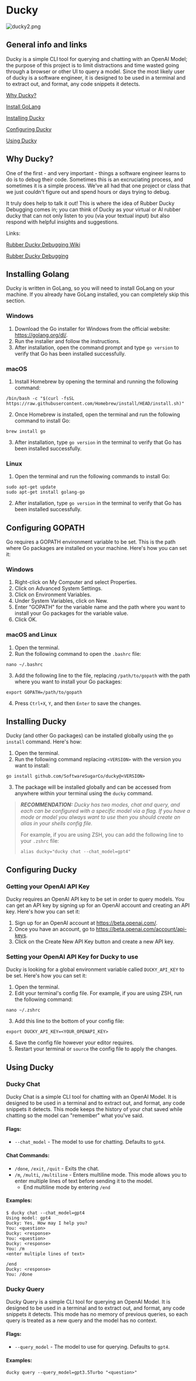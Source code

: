 # Ducky
![ducky2.png](assets%2Fducky2.png)

## General info and links


Ducky is a simple CLI tool for querying and chatting with an OpenAI Model; the purpose of this project is to limit
distractions and time wasted going through a browser or other UI to query a model. Since the most likely user of ducky 
is a software engineer, it is designed to be used in a terminal and to extract out, and format, any code snippets it detects.

[Why Ducky?](#why-ducky)

[Install GoLang](#installing-golang)

[Installing Ducky](#installing-ducky)

[Configuring Ducky](#configuring-ducky)

[Using Ducky](#using-ducky)


## Why Ducky?
One of the first - and very important - things a software engineer learns to do is to debug their code.
Sometimes this is an excruciating process, and sometimes it is a simple process. We've all had that one 
project or class that we just couldn't figure out and spend hours or days trying to debug.

It truly does help to talk it out! This is where the idea of Rubber Ducky Debugging comes in; you can think of
Ducky as your virtual or AI rubber ducky that can not only listen to you (via your textual input) but also respond
with helpful insights and suggestions.

Links:

[Rubber Ducky Debugging Wiki](https://en.wikipedia.org/wiki/Rubber_duck_debugging)

[Rubber Ducky Debugging](https://rubberduckdebugging.com/)


## Installing Golang
Ducky is written in GoLang, so you will need to install GoLang on your machine. If you already have GoLang installed,
you can completely skip this section.

### Windows

1. Download the Go installer for Windows from the official website: https://golang.org/dl/.
2. Run the installer and follow the instructions.
3. After installation, open the command prompt and type `go version` to verify that Go has been installed successfully.

### macOS

1. Install Homebrew by opening the terminal and running the following command:
```
/bin/bash -c "$(curl -fsSL https://raw.githubusercontent.com/Homebrew/install/HEAD/install.sh)"
```
2. Once Homebrew is installed, open the terminal and run the following command to install Go:
```
brew install go
```
3. After installation, type `go version` in the terminal to verify that Go has been installed successfully.


### Linux

1. Open the terminal and run the following commands to install Go:
```
sudo apt-get update
sudo apt-get install golang-go
```
2. After installation, type `go version` in the terminal to verify that Go has been installed successfully.

## Configuring GOPATH

Go requires a GOPATH environment variable to be set. This is the path where Go packages are installed on your machine. Here's how you can set it:

### Windows

1. Right-click on My Computer and select Properties.
2. Click on Advanced System Settings.
3. Click on Environment Variables.
4. Under System Variables, click on New.
5. Enter "GOPATH" for the variable name and the path where you want to install your Go packages for the variable value.
6. Click OK.

### macOS and Linux

1. Open the terminal.
2. Run the following command to open the `.bashrc` file:
```
nano ~/.bashrc
```
3. Add the following line to the file, replacing `/path/to/gopath` with the path where you want to install your Go packages:
```
export GOPATH=/path/to/gopath
```
4. Press `Ctrl+X`, `Y`, and then `Enter` to save the changes.

## Installing Ducky

Ducky (and other Go packages) can be installed globally using the `go install` command. Here's how:

1. Open the terminal.
2. Run the following command replacing `<VERSION>` with the version you want to install:
```
go install github.com/SoftwareSugarCo/ducky@<VERSION>
```
3. The package will be installed globally and can be accessed from anywhere within your terminal using the `ducky` command.

> ***RECOMMENDATION:*** *Ducky has two modes, chat and query, and each can be configured with a specific model via a flag. If you have 
a mode or model you always want to use then you should create an alias in your shells config file.*
> 
> For example, if you are using ZSH, you can add the following line to your `.zshrc` file:
> ```
> alias ducky="ducky chat --chat_model=gpt4"
> ```

## Configuring Ducky
### Getting your OpenAI API Key
Ducky requires an OpenAI API key to be set in order to query models. You can get an API key by signing up for an OpenAI account and creating an API key. Here's how you can set it:

1. Sign up for an OpenAI account at https://beta.openai.com/.
2. Once you have an account, go to https://beta.openai.com/account/api-keys.
3. Click on the Create New API Key button and create a new API key.

### Setting your OpenAI API Key for Ducky to use
Ducky is looking for a global environment variable called `DUCKY_API_KEY` to be set. Here's how you can set it:

1. Open the terminal.
2. Edit your terminal's config file. For example, if you are using ZSH, run the following command:
```
nano ~/.zshrc
```
3. Add this line to the bottom of your config file:
```
export DUCKY_API_KEY=<YOUR_OPENAPI_KEY>
```
4. Save the config file however your editor requires.
5. Restart your terminal or `source` the config file to apply the changes.

## Using Ducky
### Ducky Chat
Ducky Chat is a simple CLI tool for chatting with an OpenAI Model. It is designed to be used in a terminal and to extract out, and format, any code snippets it detects.
This mode keeps the history of your chat saved while chatting so the model can "remember" what you've said.

#### Flags:
* `--chat_model` - The model to use for chatting. Defaults to `gpt4`.

#### Chat Commands:
* `/done`, `/exit`, `/quit` - Exits the chat.
* `/m`, `/multi`, `/multiline` - Enters multiline mode. This mode allows you to enter multiple lines of text before sending it to the model.
    * End multiline mode by entering `/end`

#### Examples:
```shell
$ ducky chat --chat_model=gpt4
Using model: gpt4
Ducky: Yes, How may I help you?
You: <question>
Ducky: <response>
You: <question>
Ducky: <response>
You: /m
<enter multiple lines of text>

/end
Ducky: <response>
You: /done
```

### Ducky Query
Ducky Query is a simple CLI tool for querying an OpenAI Model. It is designed to be used in a terminal and to extract out, and format, any code snippets it detects.
This mode has no memory of previous queries, so each query is treated as a new query and the model has no context.

#### Flags:
* `--query_model` - The model to use for querying. Defaults to `gpt4`.

#### Examples:
```shell
ducky query --query_model=gpt3.5Turbo "<question>"
```